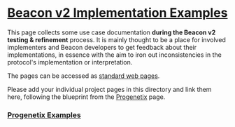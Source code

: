 # [Beacon v2 Implementation Examples](https://beacon-project.io/implementations-v2/)

This page collects some use case documentation **during the Beacon v2 testing & refinement** process.
It is mainly thought to be a place for involved implementers and Beacon developers to get feedback
about their implementations, in essence with the aim to iron out inconsistencies in the protocol's
implementation or interpretation.

The pages can be accessed as [standard web pages](https://beacon-project.io/implementations-v2/).

Please add your individual project pages in this directory and link them here, following the
blueprint from the [Progenetix](progenetix-examples.md) page.

### [Progenetix Examples](progenetix-examples.md)
